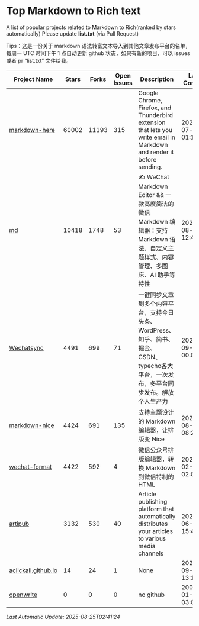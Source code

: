 # Top Markdown to Rich text
A list of popular projects related to Markdown to Rich(ranked by stars automatically)
Please update **list.txt** (via Pull Request)

Tips：这是一份关于 markdown 语法转富文本导入到其他文章发布平台的名单，每周一 UTC 时间下午 1 点自动更新 github 状态，如果有新的项目，可以 issues 或者 pr “list.txt” 文件给我。

| Project Name | Stars | Forks | Open Issues | Description | Last Commit |
| ------------ | ----- | ----- | ----------- | ----------- | ----------- |
| [markdown-here](https://github.com/adam-p/markdown-here) | 60002 | 11193 | 315 | Google Chrome, Firefox, and Thunderbird extension that lets you write email in Markdown and render it before sending. | 2025-07-10 01:17:53 |
| [md](https://github.com/doocs/md) | 10418 | 1748 | 53 | ✍ WeChat Markdown Editor && 一款高度简洁的微信 Markdown 编辑器：支持 Markdown 语法、自定义主题样式、内容管理、多图床、AI 助手等特性 | 2025-08-22 12:48:30 |
| [Wechatsync](https://github.com/wechatsync/Wechatsync) | 4491 | 699 | 71 | 一键同步文章到多个内容平台，支持今日头条、WordPress、知乎、简书、掘金、CSDN、typecho各大平台，一次发布，多平台同步发布。解放个人生产力 | 2023-09-05 00:03:46 |
| [markdown-nice](https://github.com/mdnice/markdown-nice) | 4424 | 691 | 135 | 支持主题设计的 Markdown 编辑器，让排版变 Nice | 2023-08-14 08:29:38 |
| [wechat-format](https://github.com/lyricat/wechat-format) | 4422 | 592 | 4 | 微信公众号排版编辑器，转换 Markdown 到微信特制的 HTML | 2025-02-22 02:01:44 |
| [artipub](https://github.com/crawlab-team/artipub) | 3132 | 530 | 40 | Article publishing platform that automatically distributes your articles to various media channels | 2021-06-12 15:46:38 |
| [aclickall.github.io](https://github.com/aclickall/aclickall.github.io) | 14 | 24 | 1 | None | 2024-09-09 13:14:15 |
| [openwrite](https://www.openwrite.cn/) | 0 | 0 | 0 | no github | 2006-01-02 03:04:05 |

*Last Automatic Update: 2025-08-25T02:41:24*